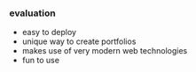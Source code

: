 ### evaluation
- easy to deploy
- unique way to create portfolios
- makes use of very modern web technologies
- fun to use